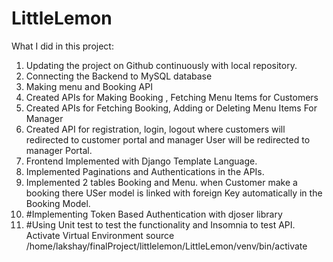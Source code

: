 # LittleLemon

What I did in this project:
1. Updating the project on Github continuously with local repository.
2. Connecting the Backend to MySQL database
3. Making menu and Booking API
4. Created APIs for Making Booking , Fetching Menu Items for Customers
5. Created APIs for Fetching Booking, Adding or Deleting Menu Items For Manager
6. Created API for registration, login, logout where customers will redirected to customer portal and manager User will be redirected to manager Portal.
7. Frontend Implemented with Django Template Language.
8. Implemented Paginations and Authentications in the APIs.
9. Implemented 2 tables Booking and Menu. when Customer make a booking there USer model is linked with foreign Key automatically in the Booking Model.
10. #Implementing Token Based Authentication with djoser library
11. #Using Unit test to test the functionality and Insomnia to test API.
Activate Virtual Environment
source /home/lakshay/finalProject/littlelemon/LittleLemon/venv/bin/activate
